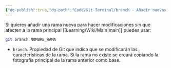 ```yaml
---
{"dg-publish":true,"dg-path":"Code/Git Terminal/branch - Añadir nuevas ramas en Git.md","permalink":"/code/git-terminal/branch-anadir-nuevas-ramas-en-git/","created":"2024-03-27T20:05","updated":"2024-03-27T20:05"}
---
```


Si quieres añadir una rama nueva para hacer modificaciones sin que afecten a la rama principal [[Learning/Wiki/Main\|main]] puedes usar:
```bash
git branch NOMBRE_RAMA
```
- `branch`. Propiedad de Git que indica que se modificarán las características de la rama. Si la rama no existe se creará copiando la fotografía principal de la rama anterior como base.
